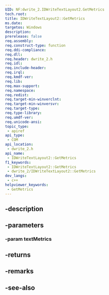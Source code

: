 ```yaml
---
UID: NF:dwrite_2.IDWriteTextLayout2.GetMetrics
tech.root: 
title: IDWriteTextLayout2::GetMetrics
ms.date: 
targetos: Windows
description: 
prerelease: false
req.assembly: 
req.construct-type: function
req.ddi-compliance: 
req.dll: 
req.header: dwrite_2.h
req.idl: 
req.include-header: 
req.irql: 
req.kmdf-ver: 
req.lib: 
req.max-support: 
req.namespace: 
req.redist: 
req.target-min-winverclnt: 
req.target-min-winversvr: 
req.target-type: 
req.type-library: 
req.umdf-ver: 
req.unicode-ansi: 
topic_type:
 - apiref
api_type:
 - COM
api_location:
 - dwrite_2.h
api_name:
 - IDWriteTextLayout2::GetMetrics
f1_keywords:
 - IDWriteTextLayout2::GetMetrics
 - dwrite_2/IDWriteTextLayout2::GetMetrics
dev_langs:
 - c++
helpviewer_keywords:
 - GetMetrics
---
```


## -description

## -parameters

### -param textMetrics

## -returns

## -remarks

## -see-also

